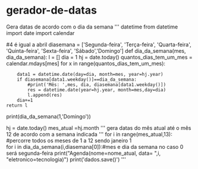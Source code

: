 # gerador-de-datas
Gera datas de acordo com o dia da semana
'''
 datetime
from datetime import date
import calendar


#4  é igual a abril
diasemana = ['Segunda-feira', 'Terça-feira', 'Quarta-feira', 'Quinta-feira', 'Sexta-feira', 'Sábado','Domingo']
def dia_da_semana(mes, dia_da_semana):
    l = []
    dia = 1
    hj = date.today()
    quantos_dias_tem_um_mes = calendar.mdays[mes]
    for x in range(quantos_dias_tem_um_mes):
           
        data1 = datetime.date(day=dia, month=mes, year=hj.year)
        if diasemana[data1.weekday()]==dia_da_semana:
            #print('Mês: ',mes, dia, diasemana[data1.weekday()])
            res = datetime.date(year=hj.year, month=mes,day=dia)
            l.append(res)
        dia+=1
    return l         
print(dia_da_semana(1,'Domingo'))


hj = date.today()
mes_atual =hj.month
''' gera datas do mês atual até o mês 12 de acordo com a semana indicada '''
for i in range(mes_atual,13): #percorre todos os meses de 1 a 12 sendo janeiro 1             
    for i in dia_da_semana(i,diasemana[0]):#mes e dia da semana no caso 0 será segunda-feira
        print("Agenda(nome=nome_atual, data= ",i, "eletronico=tecnologia)")
print('dados.save()')
'''
